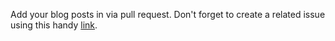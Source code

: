 Add your blog posts in via pull request. Don't forget to create a related issue using this handy [link](https://github.com/rust-community/content-o-tron/issues/new?title=Rust+All+Hands+Help+Wanted:__YOUR_BLOG_POST_TITLE__&labels=help+wanted&template=rust_all_hands_help_wanted.md).
